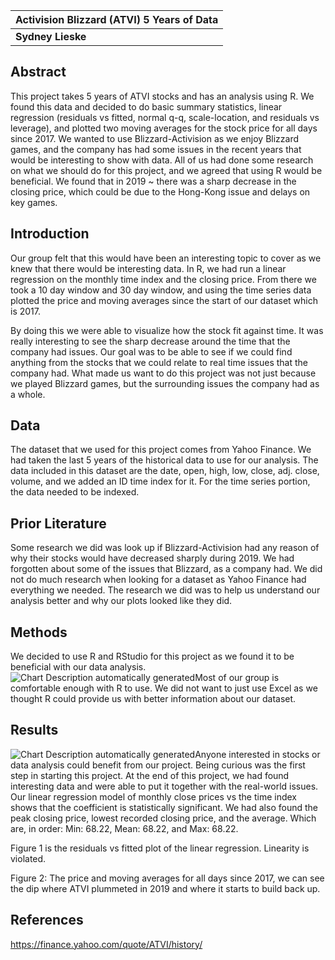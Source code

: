 | **Activision Blizzard (ATVI)**   **5 Years of Data**      |
|-----------------------------------------------------------|
|   **Sydney Lieske** |

## Abstract

This project takes 5 years of ATVI stocks and has an analysis using R. We found this data and decided to do basic summary statistics, linear regression (residuals vs fitted, normal q-q, scale-location, and residuals vs leverage), and plotted two moving averages for the stock price for all days since 2017. We wanted to use Blizzard-Activision as we enjoy Blizzard games, and the company has had some issues in the recent years that would be interesting to show with data. All of us had done some research on what we should do for this project, and we agreed that using R would be beneficial. We found that in 2019 \~ there was a sharp decrease in the closing price, which could be due to the Hong-Kong issue and delays on key games.

## Introduction

Our group felt that this would have been an interesting topic to cover as we knew that there would be interesting data. In R, we had run a linear regression on the monthly time index and the closing price. From there we took a 10 day window and 30 day window, and using the time series data plotted the price and moving averages since the start of our dataset which is 2017.

By doing this we were able to visualize how the stock fit against time. It was really interesting to see the sharp decrease around the time that the company had issues. Our goal was to be able to see if we could find anything from the stocks that we could relate to real time issues that the company had. What made us want to do this project was not just because we played Blizzard games, but the surrounding issues the company had as a whole.

## Data

The dataset that we used for this project comes from Yahoo Finance. We had taken the last 5 years of the historical data to use for our analysis. The data included in this dataset are the date, open, high, low, close, adj. close, volume, and we added an ID time index for it. For the time series portion, the data needed to be indexed.

## Prior Literature

Some research we did was look up if Blizzard-Activision had any reason of why their stocks would have decreased sharply during 2019. We had forgotten about some of the issues that Blizzard, as a company had. We did not do much research when looking for a dataset as Yahoo Finance had everything we needed. The research we did was to help us understand our analysis better and why our plots looked like they did.

## Methods

We decided to use R and RStudio for this project as we found it to be beneficial with our data analysis. ![Chart Description automatically generated](media/cc54f2115fdb788ec9ee26f8a8199979.png)Most of our group is comfortable enough with R to use. We did not want to just use Excel as we thought R could provide us with better information about our dataset.

## Results

![Chart Description automatically generated](media/e115afd11106bcce2099292999012a00.png)Anyone interested in stocks or data analysis could benefit from our project. Being curious was the first step in starting this project. At the end of this project, we had found interesting data and were able to put it together with the real-world issues. Our linear regression model of monthly close prices vs the time index shows that the coefficient is statistically significant. We had also found the peak closing price, lowest recorded closing price, and the average. Which are, in order: Min: 68.22, Mean: 68.22, and Max: 68.22.

Figure 1 is the residuals vs fitted plot of the linear regression. Linearity is violated.

Figure 2: The price and moving averages for all days since 2017, we can see the dip where ATVI plummeted in 2019 and where it starts to build back up.

## References

https://finance.yahoo.com/quote/ATVI/history/

